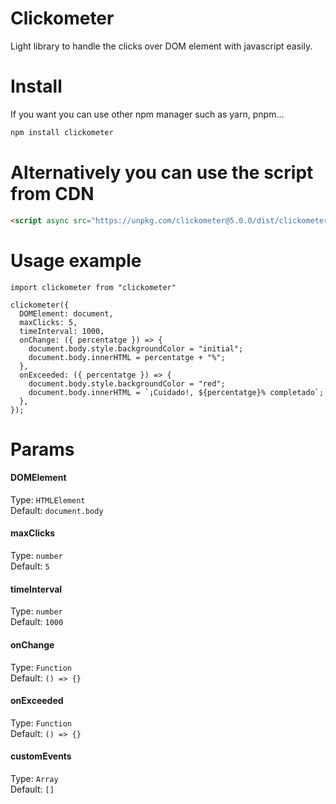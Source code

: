 # Clickometer

Light library to handle the clicks over DOM element with javascript easily.

# Install

If you want you can use other npm manager such as yarn, pnpm...

```BASH
npm install clickometer
```

# Alternatively you can use the script from CDN

```HTML
<script async src="https://unpkg.com/clickometer@5.0.0/dist/clickometer.browser.min.js">
```

# Usage example

```JS
import clickometer from "clickometer"

clickometer({
  DOMElement: document,
  maxClicks: 5,
  timeInterval: 1000,
  onChange: ({ percentatge }) => {
    document.body.style.backgroundColor = "initial";
    document.body.innerHTML = percentatge + "%";
  },
  onExceeded: ({ percentatge }) => {
    document.body.style.backgroundColor = "red";
    document.body.innerHTML = `¡Cuidado!, ${percentatge}% completado`;
  },
});
```

# Params

#### DOMElement

Type: `HTMLElement`\
Default: `document.body`

#### maxClicks

Type: `number`\
Default: `5`

#### timeInterval

Type: `number`\
Default: `1000`

#### onChange

Type: `Function`\
Default: `() => {}`

#### onExceeded

Type: `Function`\
Default: `() => {}`

#### customEvents

Type: `Array`\
Default: `[]`
